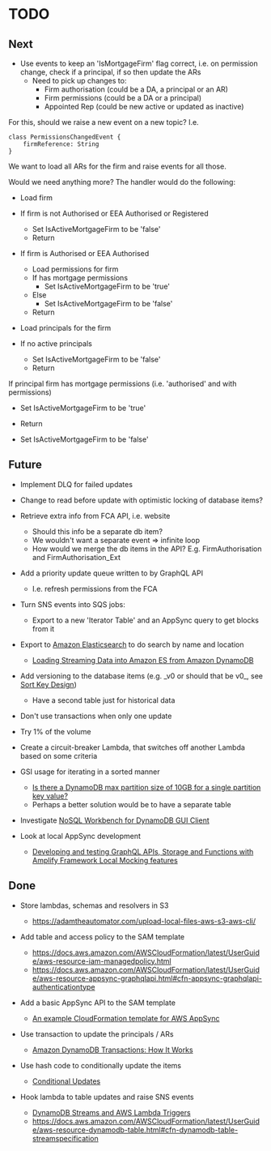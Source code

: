 # TODO

## Next

* Use events to keep an 'IsMortgageFirm' flag correct, i.e. on permission change, check if a principal, if so then update the ARs
  * Need to pick up changes to:
    * Firm authorisation (could be a DA, a principal or an AR)
    * Firm permissions (could be a DA or a principal)
    * Appointed Rep (could be new active or updated as inactive)

For this, should we raise a new event on a new topic? I.e. 
```
class PermissionsChangedEvent {
    firmReference: String
}
```
We want to load all ARs for the firm and raise events for all those.

Would we need anything more? The handler would do the following:

* Load firm

* If firm is not Authorised or EEA Authorised or Registered
  * Set IsActiveMortgageFirm to be 'false'
  * Return

* If firm is Authorised or EEA Authorised
  * Load permissions for firm
  * If has mortgage permissions
    * Set IsActiveMortgageFirm to be 'true'
  * Else
    * Set IsActiveMortgageFirm to be 'false'
  * Return

* Load principals for the firm

* If no active principals
  * Set IsActiveMortgageFirm to be 'false'
  * Return

If principal firm has mortgage permissions (i.e. 'authorised' and with permissions)
  * Set IsActiveMortgageFirm to be 'true'
  * Return

* Set IsActiveMortgageFirm to be 'false'

## Future

* Implement DLQ for failed updates

* Change to read before update with optimistic locking of database items?

* Retrieve extra info from FCA API, i.e. website
  * Should this info be a separate db item?
  * We wouldn't want a separate event => infinite loop
  * How would we merge the db items in the API? E.g. FirmAuthorisation and FirmAuthorisation_Ext

* Add a priority update queue written to by GraphQL API
  * I.e. refresh permissions from the FCA

* Turn SNS events into SQS jobs:
  * Export to a new 'Iterator Table' and an AppSync query to get blocks from it

* Export to [Amazon Elasticsearch](https://docs.aws.amazon.com/elasticsearch-service/index.html) to do search by name and location
    * [Loading Streaming Data into Amazon ES from Amazon DynamoDB](https://docs.aws.amazon.com/elasticsearch-service/latest/developerguide/es-aws-integrations.html#es-aws-integrations-dynamodb-es)

* Add versioning to the database items (e.g. \_v0 or should that be v0\_, see [Sort Key Design](https://docs.aws.amazon.com/amazondynamodb/latest/developerguide/bp-sort-keys.html))
  * Have a second table just for historical data

* Don't use transactions when only one update

* Try 1% of the volume

* Create a circuit-breaker Lambda, that switches off another Lambda based on some criteria

* GSI usage for iterating in a sorted manner
  * [Is there a DynamoDB max partition size of 10GB for a single partition key value?](https://stackoverflow.com/questions/40272600/is-there-a-dynamodb-max-partition-size-of-10gb-for-a-single-partition-key-value#40277185)
  * Perhaps a better solution would be to have a separate table

* Investigate [NoSQL Workbench for DynamoDB GUI Client](https://docs.aws.amazon.com/amazondynamodb/latest/developerguide/workbench.html)

* Look at local AppSync development
  * [Developing and testing GraphQL APIs, Storage and Functions with Amplify Framework Local Mocking features](https://aws.amazon.com/blogs/mobile/amplify-framework-local-mocking/)

## Done

* Store lambdas, schemas and resolvers in S3
  * https://adamtheautomator.com/upload-local-files-aws-s3-aws-cli/

* Add table and access policy to the SAM template
  * https://docs.aws.amazon.com/AWSCloudFormation/latest/UserGuide/aws-resource-iam-managedpolicy.html
  * https://docs.aws.amazon.com/AWSCloudFormation/latest/UserGuide/aws-resource-appsync-graphqlapi.html#cfn-appsync-graphqlapi-authenticationtype

* Add a basic AppSync API to the SAM template
  * [An example CloudFormation template for AWS AppSync](https://gist.github.com/adrianhall/50e9fdf08e7a7e52d3ab0f01467b72f7)

* Use transaction to update the principals / ARs
  * [Amazon DynamoDB Transactions: How It Works](https://docs.aws.amazon.com/amazondynamodb/latest/developerguide/transaction-apis.html)

* Use hash code to conditionally update the items
  * [Conditional Updates](https://docs.aws.amazon.com/amazondynamodb/latest/developerguide/Expressions.ConditionExpressions.html#Expressions.ConditionExpressions.SimpleComparisons)

* Hook lambda to table updates and raise SNS events
  * [DynamoDB Streams and AWS Lambda Triggers](https://docs.aws.amazon.com/amazondynamodb/latest/developerguide/Streams.Lambda.html)
  * https://docs.aws.amazon.com/AWSCloudFormation/latest/UserGuide/aws-resource-dynamodb-table.html#cfn-dynamodb-table-streamspecification

